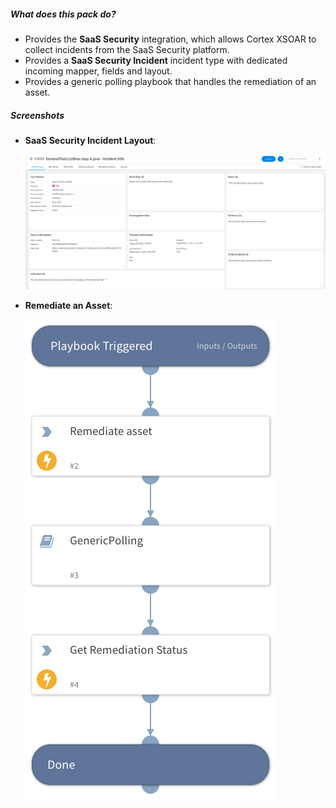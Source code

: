 
##### What does this pack do?
- Provides the **SaaS Security** integration, which allows Cortex XSOAR to collect incidents from the SaaS Security platform. 
- Provides a **SaaS Security Incident** incident type with dedicated incoming mapper, fields and layout.
- Provides a generic polling playbook that handles the remediation of an asset.

##### Screenshots

- **SaaS Security Incident Layout**: 

    ![Saas Security Incident Layout](binary_files/Sass_Security_layout.png)


- **Remediate an Asset**:

    ![Asset Remediation](binary_files/Saas_Security_-_Remediate_an_asset.png)

